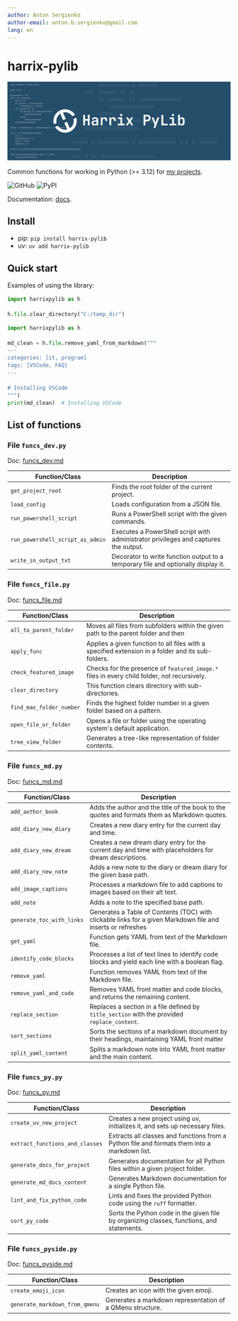 ```yaml
---
author: Anton Sergienko
author-email: anton.b.sergienko@gmail.com
lang: en
---
```


# harrix-pylib

![harrix-pylib](https://raw.githubusercontent.com/Harrix/harrix-pylib/refs/heads/main/img/featured-image.svg)

Common functions for working in Python (>= 3.12) for [my projects](https://github.com/Harrix?tab=repositories).

![GitHub](https://img.shields.io/github/license/Harrix/harrix-pylib) ![PyPI](https://img.shields.io/pypi/v/harrix-pylib)

Documentation: [docs](https://github.com/Harrix/harrix-pylib/blob/main/docs/index.md).

## Install

- pip: `pip install harrix-pylib`
- uv: `uv add harrix-pylib`

## Quick start

Examples of using the library:

```py
import harrixpylib as h

h.file.clear_directory("C:/temp_dir")
```

```py
import harrixpylib as h

md_clean = h.file.remove_yaml_from_markdown("""
---
categories: [it, program]
tags: [VSCode, FAQ]
---

# Installing VSCode
""")
print(md_clean)  # Installing VSCode
```

## List of functions

### File `funcs_dev.py`

Doc: [funcs_dev.md](https://github.com/Harrix/harrix-pylib/tree/main/docs/funcs_dev.md)

| Function/Class                   | Description                                                                         |
| -------------------------------- | ----------------------------------------------------------------------------------- |
| `get_project_root`               | Finds the root folder of the current project.                                       |
| `load_config`                    | Loads configuration from a JSON file.                                               |
| `run_powershell_script`          | Runs a PowerShell script with the given commands.                                   |
| `run_powershell_script_as_admin` | Executes a PowerShell script with administrator privileges and captures the output. |
| `write_in_output_txt`            | Decorator to write function output to a temporary file and optionally display it.   |

### File `funcs_file.py`

Doc: [funcs_file.md](https://github.com/Harrix/harrix-pylib/tree/main/docs/funcs_file.md)

| Function/Class           | Description                                                                                       |
| ------------------------ | ------------------------------------------------------------------------------------------------- |
| `all_to_parent_folder`   | Moves all files from subfolders within the given path to the parent folder and then               |
| `apply_func`             | Applies a given function to all files with a specified extension in a folder and its sub-folders. |
| `check_featured_image`   | Checks for the presence of `featured_image.*` files in every child folder, not recursively.       |
| `clear_directory`        | This function clears directory with sub-directories.                                              |
| `find_max_folder_number` | Finds the highest folder number in a given folder based on a pattern.                             |
| `open_file_or_folder`    | Opens a file or folder using the operating system's default application.                          |
| `tree_view_folder`       | Generates a tree-like representation of folder contents.                                          |

### File `funcs_md.py`

Doc: [funcs_md.md](https://github.com/Harrix/harrix-pylib/tree/main/docs/funcs_md.md)

| Function/Class            | Description                                                                                                 |
| ------------------------- | ----------------------------------------------------------------------------------------------------------- |
| `add_author_book`         | Adds the author and the title of the book to the quotes and formats them as Markdown quotes.                |
| `add_diary_new_diary`     | Creates a new diary entry for the current day and time.                                                     |
| `add_diary_new_dream`     | Creates a new dream diary entry for the current day and time with placeholders for dream descriptions.      |
| `add_diary_new_note`      | Adds a new note to the diary or dream diary for the given base path.                                        |
| `add_image_captions`      | Processes a markdown file to add captions to images based on their alt text.                                |
| `add_note`                | Adds a note to the specified base path.                                                                     |
| `generate_toc_with_links` | Generates a Table of Contents (TOC) with clickable links for a given Markdown file and inserts or refreshes |
| `get_yaml`                | Function gets YAML from text of the Markdown file.                                                          |
| `identify_code_blocks`    | Processes a list of text lines to identify code blocks and yield each line with a boolean flag.             |
| `remove_yaml`             | Function removes YAML from text of the Markdown file.                                                       |
| `remove_yaml_and_code`    | Removes YAML front matter and code blocks, and returns the remaining content.                               |
| `replace_section`         | Replaces a section in a file defined by `title_section` with the provided `replace_content`.                |
| `sort_sections`           | Sorts the sections of a markdown document by their headings, maintaining YAML front matter                  |
| `split_yaml_content`      | Splits a markdown note into YAML front matter and the main content.                                         |

### File `funcs_py.py`

Doc: [funcs_py.md](https://github.com/Harrix/harrix-pylib/tree/main/docs/funcs_py.md)

| Function/Class                  | Description                                                                                  |
| ------------------------------- | -------------------------------------------------------------------------------------------- |
| `create_uv_new_project`         | Creates a new project using uv, initializes it, and sets up necessary files.                 |
| `extract_functions_and_classes` | Extracts all classes and functions from a Python file and formats them into a markdown list. |
| `generate_docs_for_project`     | Generates documentation for all Python files within a given project folder.                  |
| `generate_md_docs_content`      | Generates Markdown documentation for a single Python file.                                   |
| `lint_and_fix_python_code`      | Lints and fixes the provided Python code using the `ruff` formatter.                         |
| `sort_py_code`                  | Sorts the Python code in the given file by organizing classes, functions, and statements.    |

### File `funcs_pyside.py`

Doc: [funcs_pyside.md](https://github.com/Harrix/harrix-pylib/tree/main/docs/funcs_pyside.md)

| Function/Class                 | Description                                               |
| ------------------------------ | --------------------------------------------------------- |
| `create_emoji_icon`            | Creates an icon with the given emoji.                     |
| `generate_markdown_from_qmenu` | Generates a markdown representation of a QMenu structure. |
